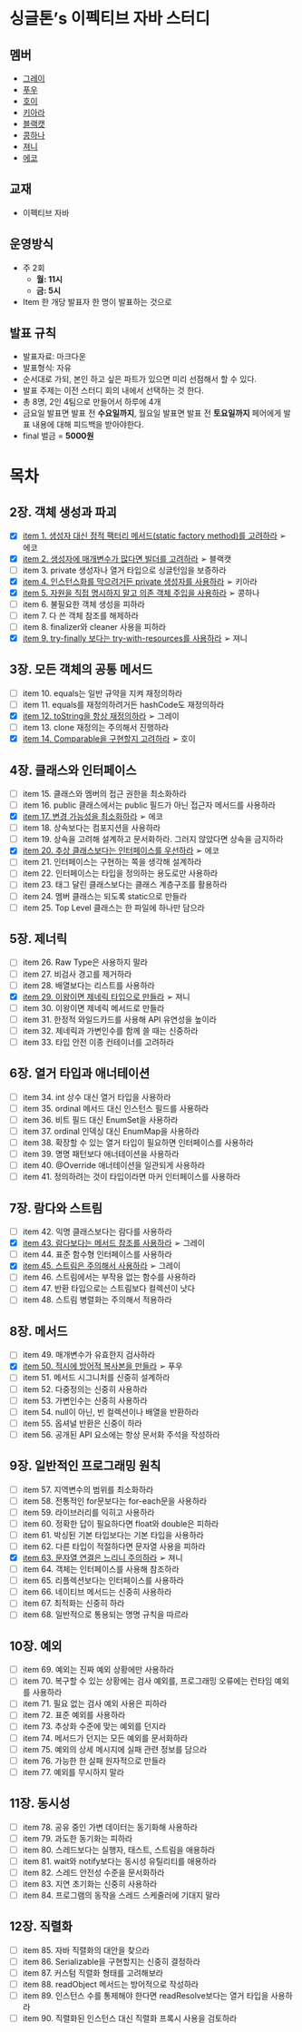 # 싱글톤’s 이펙티브 자바 스터디

## 멤버

- [그레이](신비한%20크루%20사전/그레이)
- [푸우](신비한%20크루%20사전/푸우)
- [호이](신비한%20크루%20사전/호이)
- [키아라](신비한%20크루%20사전/키아라)
- [블랙캣](신비한%20크루%20사전/블랙캣)
- [콩하나](신비한%20크루%20사전/콩하나)
- [져니](신비한%20크루%20사전/져니)
- [에코](신비한%20크루%20사전/에코)

## 교재

- 이펙티브 자바

## 운영방식

- 주 2회
    - **월: 11시**
    - **금: 5시**
- Item 한 개당 발표자 한 명이 발표하는 것으로

## 발표 규칙

- 발표자료: 마크다운
- 발표형식: 자유
- 순서대로 가되, 본인 하고 싶은 파트가 있으면 미리 선점해서 할 수 있다.
- 발표 주제는 이전 스터디 회의 내에서 선택하는 것 한다.
- 총 8명, 2인 4팀으로 만들어서 하루에 4개
- 금요일 발표면 발표 전 **수요일까지**, 월요일 발표면 발표 전 **토요일까지** 페어에게 발표 내용에 대해 피드백을 받아야한다.
- final 벌금 =  **5000원**

# 목차

## 2장. 객체 생성과 파괴

- [x]  [item 1. 생성자 대신 정적 팩터리 메서드(static factory method)를 고려하라](내용%20정리/2장/item_01) ➢ 에코
- [x]  [item 2. 생성자에 매개변수가 많다면 빌더를 고려하라](내용%20정리/2장/item_02) ➢ 블랙캣
- [ ]  item 3. private 생성자나 열거 타입으로 싱글턴임을 보증하라
- [x]  [item 4. 인스턴스화를 막으려거든 private 생성자를 사용하라](내용%20정리/2장/item_04) ➢ 키아라
- [x]  [item 5. 자원을 직접 명시하지 말고 의존 객체 주입을 사용하라](내용%20정리/2장/item_05) ➢ 콩하나
- [ ]  item 6. 불필요한 객체 생성을 피하라
- [ ]  item 7. 다 쓴 객체 참조를 해제하라
- [ ]  item 8. finalizer와 cleaner 사용을 피하라
- [x]  [item 9. try-finally 보다는 try-with-resources를 사용하라](내용%20정리/2장/item_09) ➢ 져니

## 3장. 모든 객체의 공통 메서드

- [ ]  item 10. equals는 일반 규약을 지켜 재정의하라
- [ ]  item 11. equals를 재정의하려거든 hashCode도 재정의하라
- [x]  [item 12. toString을 항상 재정의하라](내용%20정리/3장/item_12) ➢ 그레이
- [ ]  item 13. clone 재정의는 주의해서 진행하라
- [x]  [item 14. Comparable을 구현할지 고려하라](내용%20정리/3장/item_14) ➢ 호이

## 4장. 클래스와 인터페이스

- [ ]  item 15. 클래스와 멤버의 접근 권한을 최소화하라
- [ ]  item 16. public 클래스에서는 public 필드가 아닌 접근자 메서드를 사용하라
- [x]  [item 17. 변경 가능성을 최소화하라](내용%20정리/4장/item_17) ➢ 에코
- [ ]  item 18. 상속보다는 컴포지션을 사용하라
- [ ]  item 19. 상속을 고려해 설계하고 문서화하라. 그러지 않았다면 상속을 금지하라
- [x]  [item 20. 추상 클래스보다는 인터페이스를 우선하라](내용%20정리/4장/item_20) ➢ 에코
- [ ]  item 21. 인터페이스는 구현하는 쪽을 생각해 설계하라
- [ ]  item 22. 인터페이스는 타입을 정의하는 용도로만 사용하라
- [ ]  item 23. 태그 달린 클래스보다는 클래스 계층구조를 활용하라
- [ ]  item 24. 멤버 클래스는 되도록 static으로 만들라
- [ ]  item 25. Top Level 클래스는 한 파일에 하나만 담으라

## 5장. 제너릭

- [ ]  item 26. Raw Type은 사용하지 말라
- [ ]  item 27. 비검사 경고를 제거하라
- [ ]  item 28. 배열보다는 리스트를 사용하라
- [x]  [item 29. 이왕이면 제네릭 타입으로 만들라](내용%20정리/5장/item_29) ➢ 져니
- [ ]  item 30. 이왕이면 제네릭 메서드로 만들라
- [ ]  item 31. 한정적 와일드카드를 사용해 API 유연성을 높이라
- [ ]  item 32. 제네릭과 가변인수를 함께 쓸 때는 신중하라
- [ ]  item 33. 타입 안전 이종 컨테이너를 고려하라

## 6장. 열거 타입과 애너테이션

- [ ]  item 34. int 상수 대신 열거 타입을 사용하라
- [ ]  item 35. ordinal 메서드 대신 인스턴스 필드를 사용하라
- [ ]  item 36. 비트 필드 대신 EnumSet을 사용하라
- [ ]  item 37. ordinal 인덱싱 대신 EnumMap을 사용하라
- [ ]  item 38. 확장할 수 있는 열거 타입이 필요하면 인터페이스를 사용하라
- [ ]  item 39. 명명 패턴보다 애너테이션을 사용하라
- [ ]  item 40. @Override 애너테이션을 일관되게 사용하라
- [ ]  item 41. 정의하려는 것이 타입이라면 마커 인터페이스를 사용하라

## 7장. 람다와 스트림

- [ ]  item 42. 익명 클래스보다는 람다를 사용하라
- [x]  [item 43. 람다보다는 메서드 참조를 사용하라](내용%20정리/7장/item_43) ➢ 그레이
- [ ]  item 44. 표준 함수형 인터페이스를 사용하라
- [x]  [item 45. 스트림은 주의해서 사용하라](내용%20정리/7장/item_45) ➢ 그레이
- [ ]  item 46. 스트림에서는 부작용 없는 함수를 사용하라
- [ ]  item 47. 반환 타입으로는 스트림보다 컬렉션이 낫다
- [ ]  item 48. 스트림 병렬화는 주의해서 적용하라

## 8장. 메서드

- [ ]  item 49. 매개변수가 유효한지 검사하라
- [x]  [item 50. 적시에 방어적 복사본을 만들라](내용%20정리/8장/item_50) ➢ 푸우
- [ ]  item 51. 메서드 시그니처를 신중히 설계하라
- [ ]  item 52. 다중정의는 신중히 사용하라
- [ ]  item 53. 가변인수는 신중히 사용하라
- [ ]  item 54. null이 아닌, 빈 컬렉션이나 배열을 반환하라
- [ ]  item 55. 옵셔널 반환은 신중이 하라
- [ ]  item 56. 공개된 API 요소에는 항상 문서화 주석을 작성하라

## 9장. 일반적인 프로그래밍 원칙

- [ ]  item 57. 지역변수의 범위를 최소화하라
- [ ]  item 58. 전통적인 for문보다는 for-each문을 사용하라
- [ ]  item 59. 라이브러리를 익히고 사용하라
- [ ]  item 60. 정확한 답이 필요하다면 float와 double은 피하라
- [ ]  item 61. 박싱된 기본 타입보다는 기본 타입을 사용하라
- [ ]  item 62. 다른 타입이 적절하다면 문자열 사용을 피하라
- [x]  [item 63. 문자열 연결은 느리니 주의하라](내용%20정리/9장/item_63) ➢ 져니
- [ ]  item 64. 객체는 인터페이스를 사용해 참조하라
- [ ]  item 65. 리플렉션보다는 인터페이스를 사용하라
- [ ]  item 66. 네이티브 메서드는 신중히 사용하라
- [ ]  item 67. 최적화는 신중히 하라
- [ ]  item 68. 일반적으로 통용되는 명명 규칙을 따르라

## 10장. 예외

- [ ]  item 69. 예외는 진짜 예외 상황에만 사용하라
- [ ]  item 70. 복구할 수 있는 상황에는 검사 예외를, 프로그래밍 오류에는 런타임 예외를 사용하라
- [ ]  item 71. 필요 없는 검사 예외 사용은 피하라
- [ ]  item 72. 표준 예외를 사용하라
- [ ]  item 73. 추상화 수준에 맞는 예외를 던지라
- [ ]  item 74. 메서드가 던지는 모든 예외를 문서화하라
- [ ]  item 75. 예외의 상세 메시지에 실패 관련 정보를 담으라
- [ ]  item 76. 가능한 한 실패 원자적으로 만들라
- [ ]  item 77. 예외를 무시하지 말라

## 11장. 동시성

- [ ]  item 78. 공유 중인 가변 데이터는 동기화해 사용하라
- [ ]  item 79. 과도한 동기화는 피하라
- [ ]  item 80. 스레드보다는 실행자, 태스트, 스트림을 애용하라
- [ ]  item 81. wait와 notify보다는 동시성 유틸리티를 애용하라
- [ ]  item 82. 스레드 안전성 수준을 문서화하라
- [ ]  item 83. 지연 초기화는 신중히 사용하라
- [ ]  item 84. 프로그램의 동작을 스레드 스케줄러에 기대지 말라

## 12장. 직렬화

- [ ]  item 85. 자바 직렬화의 대안을 찾으라
- [ ]  item 86. Serializable을 구현할지는 신중히 결정하라
- [ ]  item 87. 커스텀 직렬화 형태를 고려해보라
- [ ]  item 88. readObject 메서드는 방어적으로 작성하라
- [ ]  item 89. 인스턴스 수를 통제해야 한다면 readResolve보다는 열거 타입을 사용하라
- [ ]  item 90. 직렬화된 인스턴스 대신 직렬화 프록시 사용을 검토하라
